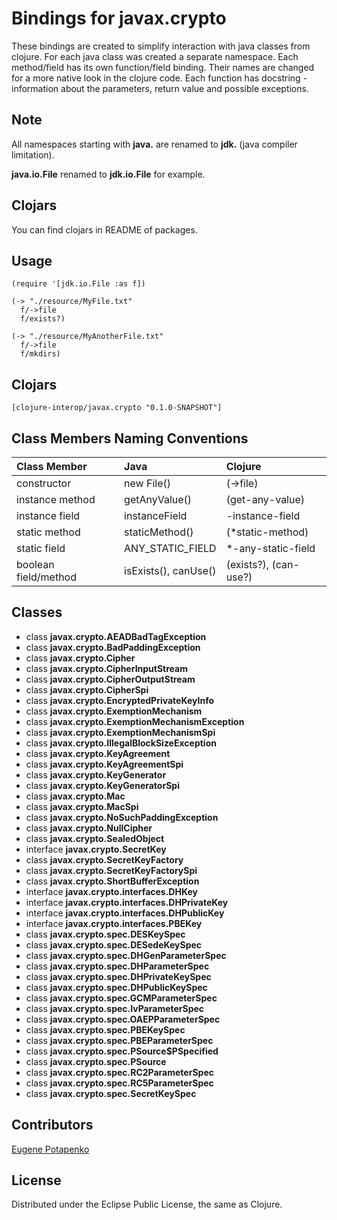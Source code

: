 # Bindings for javax.crypto

These bindings are created to simplify interaction with java classes from clojure.
For each java class was created a separate namespace.
Each method/field has its own function/field binding.
Their names are changed for a more native look in the clojure code. Each function has docstring - information about the parameters, return value and possible exceptions.

## Note

All namespaces starting with **java.** are renamed to **jdk.** (java compiler limitation). 

**java.io.File** renamed to **jdk.io.File** for example. 

## Clojars

You can find clojars in README of packages.

## Usage

```
(require '[jdk.io.File :as f])

(-> "./resource/MyFile.txt"
  f/->file
  f/exists?)

(-> "./resource/MyAnotherFile.txt"
  f/->file
  f/mkdirs)
```




## Clojars

```
[clojure-interop/javax.crypto "0.1.0-SNAPSHOT"]
```

## Class Members Naming Conventions

| Class Member | Java | Clojure |
|:--|:--|:--|
| constructor | new File() | (->file) |
| instance method | getAnyValue() | (get-any-value) |
| instance field | instanceField | -instance-field |
| static method | staticMethod() | (*static-method) |
| static field | ANY_STATIC_FIELD | *-any-static-field |
| boolean field/method | isExists(), canUse() | (exists?), (can-use?) |

## Classes

- class **javax.crypto.AEADBadTagException**
- class **javax.crypto.BadPaddingException**
- class **javax.crypto.Cipher**
- class **javax.crypto.CipherInputStream**
- class **javax.crypto.CipherOutputStream**
- class **javax.crypto.CipherSpi**
- class **javax.crypto.EncryptedPrivateKeyInfo**
- class **javax.crypto.ExemptionMechanism**
- class **javax.crypto.ExemptionMechanismException**
- class **javax.crypto.ExemptionMechanismSpi**
- class **javax.crypto.IllegalBlockSizeException**
- class **javax.crypto.KeyAgreement**
- class **javax.crypto.KeyAgreementSpi**
- class **javax.crypto.KeyGenerator**
- class **javax.crypto.KeyGeneratorSpi**
- class **javax.crypto.Mac**
- class **javax.crypto.MacSpi**
- class **javax.crypto.NoSuchPaddingException**
- class **javax.crypto.NullCipher**
- class **javax.crypto.SealedObject**
- interface **javax.crypto.SecretKey**
- class **javax.crypto.SecretKeyFactory**
- class **javax.crypto.SecretKeyFactorySpi**
- class **javax.crypto.ShortBufferException**
- interface **javax.crypto.interfaces.DHKey**
- interface **javax.crypto.interfaces.DHPrivateKey**
- interface **javax.crypto.interfaces.DHPublicKey**
- interface **javax.crypto.interfaces.PBEKey**
- class **javax.crypto.spec.DESKeySpec**
- class **javax.crypto.spec.DESedeKeySpec**
- class **javax.crypto.spec.DHGenParameterSpec**
- class **javax.crypto.spec.DHParameterSpec**
- class **javax.crypto.spec.DHPrivateKeySpec**
- class **javax.crypto.spec.DHPublicKeySpec**
- class **javax.crypto.spec.GCMParameterSpec**
- class **javax.crypto.spec.IvParameterSpec**
- class **javax.crypto.spec.OAEPParameterSpec**
- class **javax.crypto.spec.PBEKeySpec**
- class **javax.crypto.spec.PBEParameterSpec**
- class **javax.crypto.spec.PSource$PSpecified**
- class **javax.crypto.spec.PSource**
- class **javax.crypto.spec.RC2ParameterSpec**
- class **javax.crypto.spec.RC5ParameterSpec**
- class **javax.crypto.spec.SecretKeySpec**

## Contributors

[Eugene Potapenko](https://github.com/potapenko/)

## License

Distributed under the Eclipse Public License, the same as Clojure.
